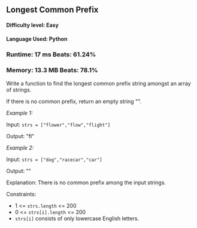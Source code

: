 ## Longest Common Prefix

#### **Difficulty level:** Easy

#### **Language Used:** Python

### Runtime: 17 ms **Beats: 61.24%**
### Memory: 13.3 MB **Beats: 78.1%**

Write a function to find the longest common prefix string amongst an array of strings.

If there is no common prefix, return an empty string "".

 

_Example 1:_

Input: `strs = ["flower","flow","flight"]`

Output: "fl"

_Example 2:_

Input: `strs = ["dog","racecar","car"]`

Output: ""

Explanation: There is no common prefix among the input strings.
 

Constraints:

- 1 <= `strs.length` <= 200
- 0 <= `strs[i].length` <= 200
- `strs[i]` consists of only lowercase English letters.
